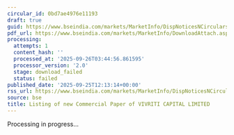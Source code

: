 ```yaml
---
circular_id: 0bd7ae4976e11193
draft: true
guid: https://www.bseindia.com/markets/MarketInfo/DispNoticesNCirculars.aspx?Noticeid={F06D9A8C-C020-4F69-B424-72101D76C1C6}&noticeno=20250925-26&dt=09/25/2025&icount=26&totcount=65&flag=0
pdf_url: https://www.bseindia.com/markets/MarketInfo/DownloadAttach.aspx?id=20250925-26&attachedId=
processing:
  attempts: 1
  content_hash: ''
  processed_at: '2025-09-26T03:44:56.861595'
  processor_version: '2.0'
  stage: download_failed
  status: failed
published_date: '2025-09-25T12:13:14+00:00'
rss_url: https://www.bseindia.com/markets/MarketInfo/DispNoticesNCirculars.aspx?Noticeid={F06D9A8C-C020-4F69-B424-72101D76C1C6}&noticeno=20250925-26&dt=09/25/2025&icount=26&totcount=65&flag=0
source: bse
title: Listing of new Commercial Paper of VIVRITI CAPITAL LIMITED
---
```


Processing in progress...